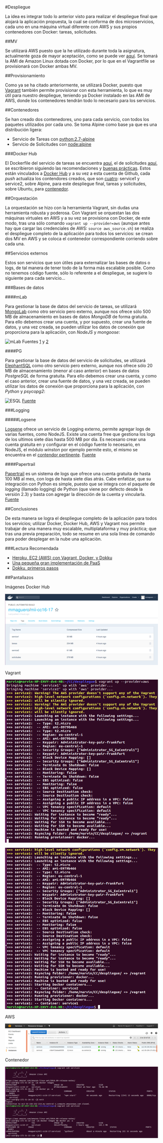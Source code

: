 #Despliegue

La idea es integrar todo lo anterior visto para realizar el despliegue final que alojará la aplicación propuesta, la cual se conforma de dos microservicios, cada uno en una máquina virtual diferente con AWS y sus propios contenedores con Docker: tareas, solicitudes. 

##MV

Se utilizará AWS puesto que la he utilizado durante toda la asignatura, actualmente goza de mayor aceptación, como se puede ver [aquí](https://aws.amazon.com/es/resources/gartner-2016-mq-learn-more/). Se tomará la AMI de Amazon Linux dotada con Docker, por lo que en el Vagrantfile se provisionará con Docker ambas MV.

##Provisionamiento

Como ya se ha citado anteriormente, se utilizará Docker, puesto que [Vagrant](https://www.vagrantup.com/docs/provisioning/docker.html) también permite provisionar con esta herramienta, lo que es muy útil para nuestro despliegue, teniendo ya Docker instalado en las AMI de AWS, donde los contenedores tendrán todo lo necesario para los servicios. 

##Contenedores

Se han creado dos contenedores, uno para cada servicio, con todos los paquetes utilizados por cada uno. Se toma Alpine como base ya que es una distribución ligera:

+ Servicio de Tareas con [python:2.7-alpine](https://hub.docker.com/_/python/)
+ Servicio de Solicitudes con [node:alpine](https://hub.docker.com/_/node/)

###Docker Hub

El Dockerfile del servicio de tareas se encuentra [aquí](1), el de solicitudes [aquí](2), se escribieron siguiendo las recomendaciones y [buenas prácticas](https://docs.docker.com/engine/userguide/eng-image/dockerfile_best-practices/). Estos están vinculados a [Docker Hub](https://hub.docker.com/r/mmaguero/mii-cc16-17/) y a su vez a esta cuenta de Github, cada *push* actualiza los contendores creados, que son [cuatro](https://hub.docker.com/r/mmaguero/mii-cc16-17/tags/): service1 y service2, sobre Alpine, para este despliegue final, tareas y solicitudes, sobre Ubuntu, para [contenedor](https://github.com/mmaguero/MII-CC16-17/tree/master/contenedor/).

##Orquestación

La orquestación se hizo con la herramienta Vagrant, sin dudas una herramienta robusta y poderosa. Con Vagrant se orquestan las dos máquinas virtuales en AWS y a su vez se provisiona con Docker, de este modo, tras una sólo comando `vagrant up --provider=aws` (aunque antes hay que cargar las credenciales de AWS: `source aws_source.sh`) se realiza el despliegue completo de la aplicación para todos los servicios: se crean dos MV en AWS y se coloca el contenedor correspondiente corriendo sobre cada una.

##Servicios externos

Estos son servicios que son útiles para externalizar las bases de datos o logs, de tal manera de tener todo de la forma más escalable posible. Como no tenemos código fuente, sólo lo referente a el despliegue, se sugiere lo siguiente para cada servicio...

###Bases de datos

####mLab

Para gestionar la base de datos del servicio de tareas, se utilizará [MongoLab](https://mlab.com/) como otro servicio pero externo, aunque nos ofrece sólo 500 MB de almacenamiento en bases de datos *MongoDB* de forma gratuita. Para ello debemos crear una cuenta, y por supuesto, crear una fuente de datos, y una vez creada, se pueden utilizar los datos de conexión que proporciona para la aplicación, con *NodeJS* y *mongoose*:

![mLab](http://www.prowebmerida.com/file/2016/08/crear-usuario-en-mLab.jpg)
Fuentes [1](http://www.prowebmerida.com/migrar-parse-a-mlab/) y [2](http://wikis.fdi.ucm.es/ABD/Tutorial_MongoDB_DBaaS)

####PG

Para gestionar la base de datos del servicio de solicitudes, se utilizará [ElephantSQL](https://www.elephantsql.com/plans.html) como otro servicio pero externo, aunque nos ofrece sólo 20 MB de almacenamiento (menor al caso anterior) en bases de datos *PostgreSQL* de forma gratuita. Para ello debemos crear una cuenta, y como el caso anterior, crear una fuente de datos, y una vez creada, se pueden utilizar los datos de conexión que proporciona para la aplicación, con *Python* y *psycopg2*:

![ESQL](http://www.dbi-services.com/images/easyblog_images/153/pgcloud3.png)
[Fuente](http://blog.dbi-services.com/a-free-postgresql-cloud-database/)

###Logging

#####Logsene

[Logsene](https://sematext.com/logsene/) ofrece un servicio de Logging externo, permite agregar logs de varias fuentes, como NodeJS. Existe una cuenta free que gestiona los logs de los ultimos siete días hasta 500 MB por día. Es necesario crear una cuenta gratuita en y configurar en el código fuente lo necesario, en NodeJS, el módulo *winston* por ejemplo permite esto, el mismo se encuentra en el [contendor pertinente](1).
[Fuente](https://sematext.com/logsene/)

####Papertrail

[Papertrail](https://papertrailapp.com/) es un sistema de logs que ofrece una cuenta gratuita de hasta 100 MB al mes, con logs de hasta siete días atrás. Cabe enfatizar, que su integración con Python es simple, puesto que se integra con el paquete de *logging* (llamado logging) de Python (que viene por defecto desde la versión 2.3) y basta con agregar la dirección de la cuenta y vincularla.
[Fuente](http://help.papertrailapp.com/kb/configuration/configuring-centralized-logging-from-python-apps/)

##Conclusiones

De esta manera se logra el despliegue completo de la aplicación para todos los servicios; utilizar Docker, Docker Hub, AWS y Vagrant nos permite trabajar de una manera muy escalable, multiplataforma y muy práctica; que tras una previa preparaciòn, todo se resume en una sola línea de comando para poder desplegar en la nube una aplicaciòn.

###Lectura Recomendada

+ [Heroku, EC2 (AWS) con Vagrant, Docker, y Dokku](http://blog.clearbit.com/ec2-heroku/)
+ [Una pequeña gran implementación de PaaS](http://dokku.viewdocs.io/dokku/)
+ [Dokku, primeros pasos](http://codehero.co/como-instalar-y-utilizar-dokku/)

##Pantallazos

Imágenes Docker Hub

![1](https://github.com/mmaguero/Ejercicios-CC16-17-MII/blob/master/imgs/hitos/5/5.png)

Vagrant

![2](https://github.com/mmaguero/Ejercicios-CC16-17-MII/blob/master/imgs/hitos/5/1.png)

![3](https://github.com/mmaguero/Ejercicios-CC16-17-MII/blob/master/imgs/hitos/5/2.png)

AWS

![4](https://github.com/mmaguero/Ejercicios-CC16-17-MII/blob/master/imgs/hitos/5/4.png)

Contenedor

![5](https://github.com/mmaguero/Ejercicios-CC16-17-MII/blob/master/imgs/hitos/5/3.png)



